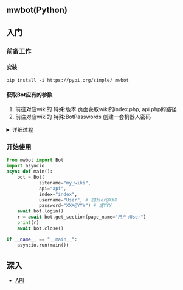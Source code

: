 ## mwbot(Python)

## 入门
### 前备工作
#### 安装
    pip install -i https://pypi.org/simple/ mwbot
#### 获取Bot应有的参数
1. 前往对应wiki的 特殊:版本 页面获取wiki的index.php, api.php的路径
2. 前往对应wiki的 特殊:BotPasswords 创建一套机器人密码
<details><summary>详细过程</summary>
1. 填入“机器人名称”XXX
2. 选择下方的权限（bot只能使用您选中的与您拥有的权限的交集）
3. 创建成功：此时机器人名称为User@XXX(或User)，密码为YYY(或XXX@YYY)
</details>

### 开始使用
```python
from mwbot import Bot
import asyncio
async def main():
    bot = Bot(
            sitename="my_wiki",
            api="api",
            index="index",
            username="User", # 或User@XXX
            password="XXX@YYY") # 或YYY
    await bot.login()
    r = await bot.get_section(page_name="用户:User")
    print(r)
    await bot.close()

if __name__ == "__main__":
    asyncio.run(main())
```
## 深入
* [API](docs/api.md)